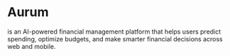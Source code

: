 # Aurum
is an AI-powered financial management platform that helps users predict spending, optimize budgets, and make smarter financial decisions across web and mobile.
